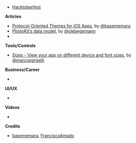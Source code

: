 * [Hacktoberfest](https://hacktoberfest.digitalocean.com/)

**Articles**

* [Protocol-Oriented Themes for iOS Apps](http://basememara.com/protocol-oriented-themes-for-ios-apps/), by [@basememara](https://twitter.com/basememara)
* [PhotoKit’s data model](https://oleb.net/2018/photos-data-model), by [@olebegemann](https://twitter.com/olebegemann)
*

**Tools/Controls**

* [Sizes - View your app on different device and font sizes](https://github.com/marcosgriselli/Sizes), by [@marcosgriselli](https://twitter.com/marcosgriselli)

**Business/Career**

* 

**UI/UX**

* 

**Videos**

* 

**Credits**

* [basememara](https://github.com/basememara), [FranciscoAmado](https://github.com/FranciscoAmado)
